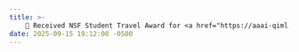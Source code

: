 ```yaml
---
title: >-
    🎉 Received NSF Student Travel Award for <a href="https://aaai-qiml.github.io/" target="_blank">AAAI FSS25 (QIML)</a>!
date: 2025-09-15 19:12:00 -0500
---
```

